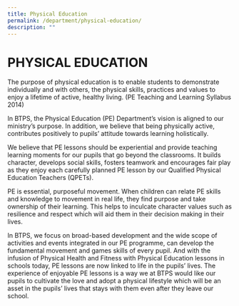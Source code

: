 ```yaml
---
title: Physical Education
permalink: /department/physical-education/
description: ""
---
```


# PHYSICAL EDUCATION

The purpose of physical education is to enable students to demonstrate individually and with others, the physical skills, practices and values to enjoy a lifetime of active, healthy living. (PE Teaching and Learning Syllabus 2014)

In BTPS, the Physical Education (PE) Department’s vision is aligned to our ministry’s purpose. In addition, we believe that being physically active, contributes positively to pupils’ attitude towards learning holistically.

We believe that PE lessons should be experiential and provide teaching learning moments for our pupils that go beyond the classrooms. It builds character, develops social skills, fosters teamwork and encourages fair play as they enjoy each carefully planned PE lesson by our Qualified Physical Education Teachers (QPETs).

PE is essential, purposeful movement. When children can relate PE skills and knowledge to movement in real life, they find purpose and take ownership of their learning. This helps to inculcate character values such as resilience and respect which will aid them in their decision making in their lives.

In BTPS, we focus on broad-based development and the wide scope of activities and events integrated in our PE programme, can develop the fundamental movement and games skills of every pupil. And with the infusion of Physical Health and Fitness with Physical Education lessons in schools today, PE lessons are now linked to life in the pupils’ lives. The experience of enjoyable PE lessons is a way we at BTPS would like our pupils to cultivate the love and adopt a physical lifestyle which will be an asset in the pupils’ lives that stays with them even after they leave our school.
